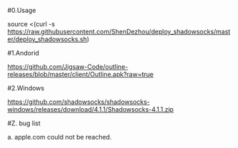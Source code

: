 #0.Usage

source <(curl -s https://raw.githubusercontent.com/ShenDezhou/deploy_shadowsocks/master/deploy_shadowsocks.sh)

#1.Andorid

https://github.com/Jigsaw-Code/outline-releases/blob/master/client/Outline.apk?raw=true

#2.Windows

https://github.com/shadowsocks/shadowsocks-windows/releases/download/4.1.1/Shadowsocks-4.1.1.zip

#Z. bug list

  a. apple.com could not be reached.
